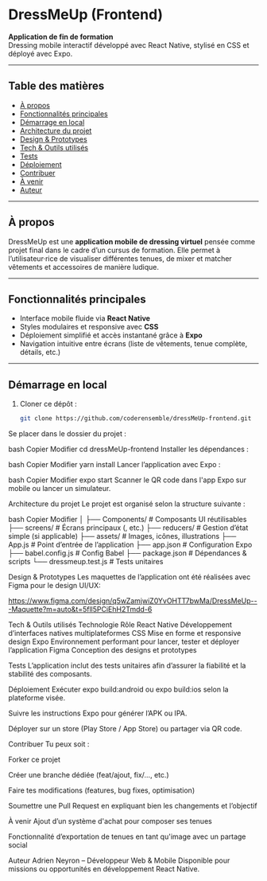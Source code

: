# DressMeUp (Frontend)

**Application de fin de formation**  
Dressing mobile interactif développé avec React Native, stylisé en CSS et déployé avec Expo.

---

##  Table des matières

- [À propos](#à-propos)  
- [Fonctionnalités principales](#fonctionnalités-principales)  
- [Démarrage en local](#démarrage-en-local)  
- [Architecture du projet](#architecture-du-projet)  
- [Design & Prototypes](#design--prototypes)  
- [Tech & Outils utilisés](#tech--outils-utilisés)  
- [Tests](#tests)  
- [Déploiement](#déploiement)  
- [Contribuer](#contribuer)  
- [À venir](#à-venir)  
- [Auteur](#auteur)

---

##  À propos

DressMeUp est une **application mobile de dressing virtuel** pensée comme projet final dans le cadre d’un cursus de formation. Elle permet à l’utilisateur·rice de visualiser différentes tenues, de mixer et matcher vêtements et accessoires de manière ludique.

---

##  Fonctionnalités principales

- Interface mobile fluide via **React Native**  
- Styles modulaires et responsive avec **CSS**  
- Déploiement simplifié et accès instantané grâce à **Expo**  
- Navigation intuitive entre écrans (liste de vêtements, tenue complète, détails, etc.)

---

##  Démarrage en local

1. Cloner ce dépôt :  
   ```bash
   git clone https://github.com/coderensemble/dressMeUp-frontend.git
Se placer dans le dossier du projet :

bash
Copier
Modifier
cd dressMeUp-frontend
Installer les dépendances :

bash
Copier
Modifier
yarn install
Lancer l’application avec Expo :

bash
Copier
Modifier
expo start
Scanner le QR code dans l'app Expo sur mobile ou lancer un simulateur.

Architecture du projet
Le projet est organisé selon la structure suivante :

bash
Copier
Modifier
│
├── Components/        # Composants UI réutilisables
├── screens/           # Écrans principaux (, etc.)
├── reducers/          # Gestion d’état simple (si applicable)
├── assets/            # Images, icônes, illustrations
├── App.js             # Point d’entrée de l’application
├── app.json           # Configuration Expo
├── babel.config.js    # Config Babel
├── package.json       # Dépendances & scripts
└── dressmeup.test.js  # Tests unitaires

Design & Prototypes
Les maquettes de l’application ont été réalisées avec Figma pour le design UI/UX:

https://www.figma.com/design/q5wZamjwiZ0YvOHTT7bwMa/DressMeUp---Maquette?m=auto&t=5fll5PCiEhH2Tmdd-6

Tech & Outils utilisés
Technologie	Rôle
React Native	Développement d’interfaces natives multiplateformes
CSS	Mise en forme et responsive design
Expo	Environnement performant pour lancer, tester et déployer l’application
Figma	Conception des designs et prototypes

Tests
L’application inclut des tests unitaires afin d’assurer la fiabilité et la stabilité des composants.

Déploiement
Exécuter expo build:android ou expo build:ios selon la plateforme visée.

Suivre les instructions Expo pour générer l’APK ou IPA.

Déployer sur un store (Play Store / App Store) ou partager via QR code.

Contribuer
Tu peux soit :

Forker ce projet

Créer une branche dédiée (feat/ajout, fix/…, etc.)

Faire tes modifications (features, bug fixes, optimisation)

Soumettre une Pull Request en expliquant bien les changements et l’objectif

À venir
Ajout d’un système d'achat pour composer ses tenues

Fonctionnalité d’exportation de tenues en tant qu'image avec un partage social

Auteur
Adrien Neyron – Développeur Web & Mobile
Disponible pour missions ou opportunités en développement React Native.

